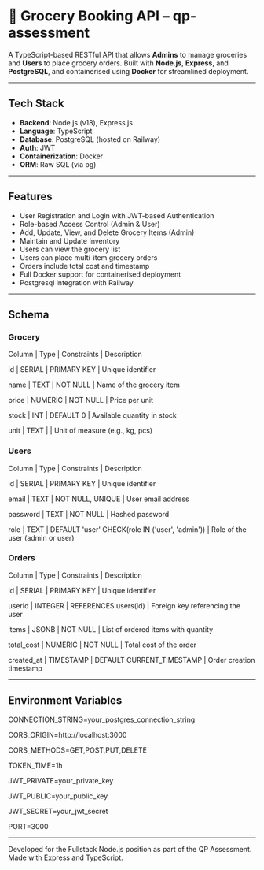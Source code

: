# 🛒 Grocery Booking API – qp-assessment

A TypeScript-based RESTful API that allows **Admins** to manage groceries and **Users** to place grocery orders. Built with **Node.js**, **Express**, and **PostgreSQL**, and containerised using **Docker** for streamlined deployment.

---

## Tech Stack

- **Backend**: Node.js (v18), Express.js
- **Language**: TypeScript
- **Database**: PostgreSQL (hosted on Railway)
- **Auth**: JWT
- **Containerization**: Docker
- **ORM**: Raw SQL (via pg)

---

## Features

- User Registration and Login with JWT-based Authentication
- Role-based Access Control (Admin & User)
- Add, Update, View, and Delete Grocery Items (Admin)
- Maintain and Update Inventory
- Users can view the grocery list
- Users can place multi-item grocery orders
- Orders include total cost and timestamp
- Full Docker support for containerised deployment
- Postgresql integration with Railway

---

## Schema

### Grocery
Column | Type | Constraints | Description

id | SERIAL | PRIMARY KEY | Unique identifier

name | TEXT | NOT NULL | Name of the grocery item

price | NUMERIC | NOT NULL | Price per unit

stock | INT | DEFAULT 0 | Available quantity in stock

unit | TEXT |  | Unit of measure (e.g., kg, pcs)



### Users

Column | Type | Constraints | Description

id | SERIAL | PRIMARY KEY | Unique identifier

email | TEXT | NOT NULL, UNIQUE | User email address

password | TEXT | NOT NULL | Hashed password

role | TEXT | DEFAULT 'user' CHECK(role IN ('user', 'admin')) | Role of the user (admin or user)



### Orders
Column | Type | Constraints | Description

id | SERIAL | PRIMARY KEY | Unique identifier

userId | INTEGER | REFERENCES users(id) | Foreign key referencing the user

items | JSONB | NOT NULL | List of ordered items with quantity

total_cost | NUMERIC | NOT NULL | Total cost of the order

created_at | TIMESTAMP | DEFAULT CURRENT_TIMESTAMP | Order creation timestamp

---

## Environment Variables


CONNECTION_STRING=your_postgres_connection_string

CORS_ORIGIN=http://localhost:3000

CORS_METHODS=GET,POST,PUT,DELETE

TOKEN_TIME=1h

JWT_PRIVATE=your_private_key

JWT_PUBLIC=your_public_key

JWT_SECRET=your_jwt_secret

PORT=3000

---
Developed for the Fullstack Node.js position as part of the QP Assessment.
Made with Express and TypeScript.
